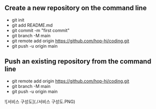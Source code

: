 Create a new repository on the command line
-------------
* git init
* git add README.md
* git commit -m "first commit"
* git branch -M main
* git remote add origin https://github.com/hop-hi/coding.git
* git push -u origin main

Push an existing repository from the command line
-------------
* git remote add origin https://github.com/hop-hi/coding.git
* git branch -M main
* git push -u origin main

![서비스 구성도](./서비스 구성도.PNG)

